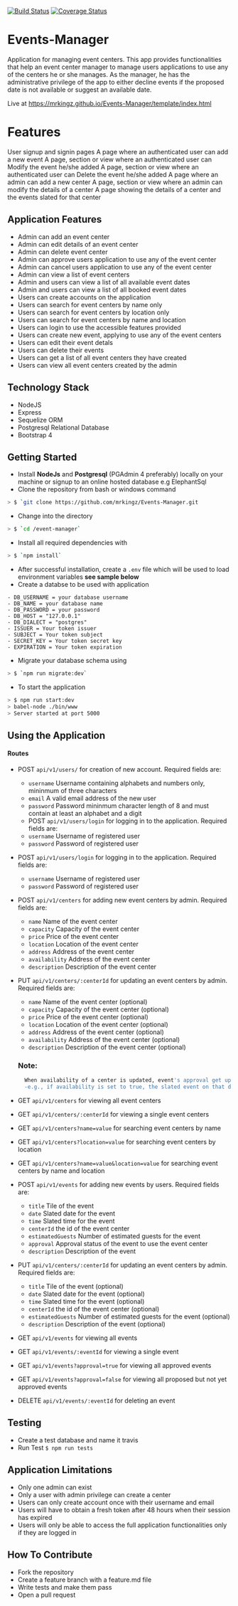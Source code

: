 [![Build Status](https://travis-ci.org/mrkingz/Events-Manager.svg?branch=develop)](https://travis-ci.org/mrkingz/Events-Manager)
[![Coverage Status](https://coveralls.io/repos/github/mrkingz/events-manager/badge.svg?branch=develop)](https://coveralls.io/github/mrkingz/events-manager?branch=develop)

# Events-Manager

Application for managing event centers. This app provides functionalities that help an event center manager to manage users applications to use any of the centers he or she manages. As the manager, he has the administrative privilege of the app to either decline events if the proposed date is not available or suggest an available date.

Live at https://mrkingz.github.io/Events-Manager/template/index.html

# Features

User signup and signin pages
A page where an authenticated user can add a new event
A page, section or view where an authenticated user can Modify the event he/she added
A page, section or view where an authenticated user can Delete the event he/she added
A page where an admin can add a new center
A page, section or view where an admin can modify the details of a center
A page showing the details of a center and the events slated for that center



## Application Features
* Admin can add an event center
* Admin can edit details of an event center
* Admin can delete event center
* Admin can approve users application to use any of the event center
* Admin can cancel users application to use any of the event center
* Admin can view a list of event centers
* Admin and users can view a list of all available event dates
* Admin and users can view a list of all booked event dates
* Users can create accounts on the application
* Users can search for event centers by name only
* Users can search for event centers by location only
* Users can search for event centers by name and location
* Users can login to use the accessible features provided
* Users can create new event, applying to use any of the event centers
* Users can edit their event detals
* Users can delete their events
* Users can get a list of all event centers they have created
* Users can view all event centers created by the admin


## Technology Stack
* NodeJS
* Express
* Sequelize ORM
* Postgresql Relational Database
* Bootstrap 4

## Getting Started
* Install **NodeJs** and **Postgresql** (PGAdmin 4 preferably) locally on your machine or signup to an online hosted database e.g ElephantSql
* Clone the repository from bash or windows command
```sh
> $ `git clone https://github.com/mrkingz/Events-Manager.git
```

* Change into the directory
```sh
> $ `cd /event-manager`
```
* Install all required dependencies with
```sh
> $ `npm install`
```
* After successful installation, create a `.env` file which will be used to load environment variables **see sample below**
* Create a databse to be used with application
```
- DB_USERNAME = your database username
- DB_NAME = your database name
- DB_PASSWORD = your password
- DB_HOST = "127.0.0.1"
- DB_DIALECT = "postgres"
- ISSUER = Your token issuer
- SUBJECT = Your token subject
- SECRET_KEY = Your token secret key
- EXPIRATION = Your token expiration

```
* Migrate your database schema using
```sh
> $ `npm run migrate:dev`
```
* To start the application
```sh
> $ npm run start:dev
> babel-node ./bin/www
> Server started at port 5000

```
## Using the Application
#### Routes
* POST `api/v1/users/` for creation of new account. Required fields are:
  - `username` Username containing alphabets and numbers only, mininmum of three characters
  - `email` A valid email address of the new user
  - `password` Password mininmum character length of 8 and must contain at least an alphabet and a digit

  * POST `api/v1/users/login` for logging in to the application. Required fields are:
  - `username` Username of registered user
  - `password` Password of registered user

* POST `api/v1/users/login` for logging in to the application. Required fields are:
  - `username` Username of registered user
  - `password` Password of registered user

* POST `api/v1/centers` for adding new event centers by admin. Required fields are:

  - `name` Name of the event center
  - `capacity` Capacity of the event center
  - `price` Price of the event center
  - `location` Location of the event center
  - `address` Address of the event center
  - `availability` Address of the event center
  - `description` Description of the event center

* PUT `api/v1/centers/:centerId` for updating an event centers by admin. Required fields are:

  - `name` Name of the event center (optional)
  - `capacity` Capacity of the event center (optional)
  - `price` Price of the event center (optional)
  - `location` Location of the event center (optional)
  - `address` Address of the event center (optional)
  - `availability` Address of the event center (optional)
  - `description` Description of the event center (optional)

   ### Note:
  ```sh
    When availability of a center is updated, event's approval get updated accordingly
    -e.g., if availability is set to true, the slated event on that date gets cancelled
  ```
  
* GET `api/v1/centers` for viewing all event centers

* GET `api/v1/centers/:centerId` for viewing a single event centers

* GET `api/v1/centers?name=value` for searching event centers by name

* GET `api/v1/centers?location=value` for searching event centers by location

* GET `api/v1/centers?name=value&location=value` for searching event centers by name and location

* POST `api/v1/events` for adding new events by users. Required fields are:
  - `title` Tile of the event
  - `date` Slated date for the event
  - `time` Slated time for the event
  - `centerId` the id of the event center
  - `estimatedGuests` Number of estimated guests for the event
  - `approval` Approval status of the event to use the event center
  - `description` Description of the event 

* PUT `api/v1/centers/:centerId` for updating an event centers by admin. Required fields are:
  - `title` Tile of the event (optional)
  - `date` Slated date for the event (optional)
  - `time` Slated time for the event (optional)
  - `centerId` the id of the event center (optional)
  - `estimatedGuests` Number of estimated guests for the event (optional)
  - `description` Description of the event (optional)

* GET `api/v1/events` for viewing all events

* GET `api/v1/events/:eventId` for viewing a single event

* GET `api/v1/events?approval=true` for viewing all approved events

* GET `api/v1/events?approval=false` for viewing all proposed but not yet approved events

* DELETE `api/v1/events/:eventId` for deleting an event

## Testing
* Create a test database and name it travis
* Run Test `$ npm run tests`

## Application Limitations
* Only one admin can exist
* Only a user with admin privilege can create a center
* Users can only create account once with their username and  email
* Users will have to obtain a fresh token after 48 hours when their session has expired
* Users will only be able to access the full application functionalities only if they are logged in

## How To Contribute
* Fork the repository
* Create a feature branch with a feature.md file
* Write tests and make them pass
* Open a pull request


